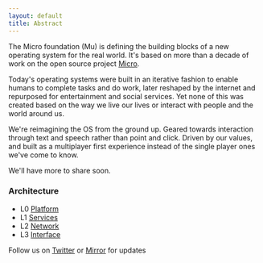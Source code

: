 ```yaml
---
layout: default
title: Abstract
---
```


<div id="blurb">
<p>The Micro foundation (Mu) is defining the building blocks of a new operating system for the real world. It's 
based on more than a decade of work on the open source project <a href="https://micro.dev">Micro</a>.
</p>

<p>Today's operating systems were built in an iterative fashion to enable humans to complete tasks and 
do work, later reshaped by the internet and repurposed for entertainment and social services. 
Yet none of this was created based on the way we live our lives or interact with people and the world around us.
</p>

<p>We're reimagining the OS from the ground up. Geared towards interaction through text and speech rather 
than point and click. Driven by our values, and built as a multiplayer first experience instead of the single 
player ones we've come to know.
</p>

<p>We'll have more to share soon.</p>
</div>

<h3>Architecture</h3>
<ul id="projects">
<li>L0 <a href="/platform">Platform</a></li>
<li>L1 <a href="/services">Services</a></li>
<li>L2 <a href="/network">Network</a></li>
<li>L3 <a href="/interface">Interface</a></li>
</ul>

<footer>
Follow us on <a href="https://twitter.com/mudotxyz">Twitter</a>
  or <a href="https://mirror.xyz/0x95A522981D68213E6F2190e187d42f9e53EE0873">Mirror</a> for updates
</footer>
